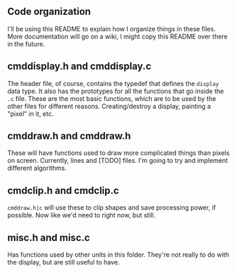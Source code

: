 ## Code organization

I'll be using this README to explain how I organize things in
these files. More documentation will go on a wiki, I might
copy this README over there in the future.

## cmddisplay.h and cmddisplay.c

The header file, of course, contains the typedef that defines
the `display` data type. It also has the prototypes for all
the functions that go inside the `.c` file. These are the
most basic functions, which are to be used by the other files
for different reasons. Creating/destroy a display, painting
a "pixel" in it, etc.

## cmddraw.h and cmddraw.h

These will have functions used to draw more complicated things
than pixels on screen. Currently, lines and [TODO] files. I'm
going to try and implement different algorithms.

## cmdclip.h and cmdclip.c

`cmddraw.h|c` will use these to clip shapes and save processing
power, if possible. Now like we'd need to right now, but still.

## misc.h and misc.c

Has functions used by other units in this folder. They're not
really to do with the display, but are still useful to have.
